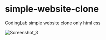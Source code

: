 # simple-website-clone

CodingLab simple website clone only html css

![Screenshot_3](https://github.com/ToraoIV/simple-website-clone/assets/132240141/e44c3c08-7e90-4882-bc0d-589f9364e937)
